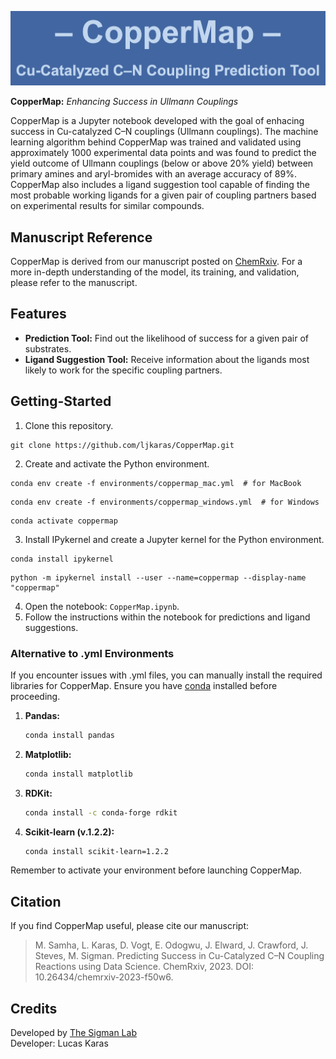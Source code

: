 ![CopperMap Logo](CopperMap.png)

**CopperMap:** *Enhancing Success in Ullmann Couplings*

CopperMap is a Jupyter notebook developed with the goal of enhacing success in Cu-catalyzed C–N couplings (Ullmann couplings). The machine learning algorithm behind CopperMap was trained and validated using approximately 1000 experimental data points and was found to predict the yield outcome of Ullmann couplings (below or above 20% yield) between primary amines and aryl-bromides with an average accuracy of 89%. CopperMap also includes a ligand suggestion tool capable of finding the most probable working ligands for a given pair of coupling partners based on experimental results for similar compounds. 

## Manuscript Reference

CopperMap is derived from our manuscript posted on [ChemRxiv](https://chemrxiv.org/engage/chemrxiv/article-details/6532eb5cc3693ca993c1ce40). For a more in-depth understanding of the model, its training, and validation, please refer to the manuscript.

## Features

- **Prediction Tool:** Find out the likelihood of success for a given pair of substrates.
- **Ligand Suggestion Tool:** Receive information about the ligands most likely to work for the specific coupling partners.

## Getting-Started

1. Clone this repository.
```shell
git clone https://github.com/ljkaras/CopperMap.git
```
2. Create and activate the Python environment.
```shell 
conda env create -f environments/coppermap_mac.yml  # for MacBook
```
```shell 
conda env create -f environments/coppermap_windows.yml  # for Windows
```
```shell 
conda activate coppermap
```
3. Install IPykernel and create a Jupyter kernel for the Python environment.
```shell 
conda install ipykernel
```
```shell 
python -m ipykernel install --user --name=coppermap --display-name "coppermap"
```
4. Open the notebook: `CopperMap.ipynb`.
5. Follow the instructions within the notebook for predictions and ligand suggestions.

### Alternative to .yml Environments

If you encounter issues with .yml files, you can manually install the required libraries for CopperMap. Ensure you have [conda](https://docs.conda.io/en/latest/miniconda.html) installed before proceeding.

1. **Pandas:**
   ```bash
   conda install pandas
   ```
2. **Matplotlib:**
   ```bash
   conda install matplotlib
   ```
3. **RDKit:**
   ```bash
   conda install -c conda-forge rdkit
   ```
4. **Scikit-learn (v.1.2.2):**
   ```bash
   conda install scikit-learn=1.2.2
   ```
Remember to activate your environment before launching CopperMap.

## Citation

If you find CopperMap useful, please cite our manuscript:

> M. Samha, L. Karas, D. Vogt, E. Odogwu, J. Elward, J. Crawford, J. Steves, M. Sigman. Predicting Success in Cu-Catalyzed C–N Coupling Reactions using Data Science. ChemRxiv, 2023. DOI: 10.26434/chemrxiv-2023-f50w6.

## Credits

Developed by [The Sigman Lab](https://www.sigmanlab.com)  
Developer: Lucas Karas
